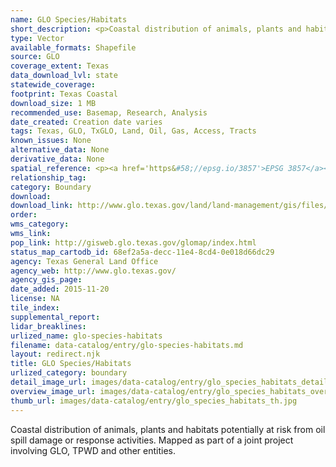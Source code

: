 ```yaml
---
name: GLO Species/Habitats
short_description: <p>Coastal distribution of animals, plants and habitats potentially at risk from oil spill damage or response activities.</p>
type: Vector
available_formats: Shapefile
source: GLO
coverage_extent: Texas
data_download_lvl: state
statewide_coverage: 
footprint: Texas Coastal
download_size: 1 MB
recommended_use: Basemap, Research, Analysis
date_created: Creation date varies
tags: Texas, GLO, TxGLO, Land, Oil, Gas, Access, Tracts
known_issues: None
alternative_data: None
derivative_data: None
spatial_reference: <p><a href='https&#58;//epsg.io/3857'>EPSG 3857</a></p>
relationship_tag: 
category: Boundary
download: 
download_link: http://www.glo.texas.gov/land/land-management/gis/files/species.zip
order: 
wms_category: 
wms_link: 
pop_link: http://gisweb.glo.texas.gov/glomap/index.html
status_map_cartodb_id: 68ef2a5a-decc-11e4-8cd4-0e018d66dc29
agency: Texas General Land Office
agency_web: http://www.glo.texas.gov/
agency_gis_page: 
date_added: 2015-11-20
license: NA
tile_index: 
supplemental_report: 
lidar_breaklines: 
urlized_name: glo-species-habitats
filename: data-catalog/entry/glo-species-habitats.md
layout: redirect.njk
title: GLO Species/Habitats
urlized_category: boundary
detail_image_url: images/data-catalog/entry/glo_species_habitats_detail.jpg
overview_image_url: images/data-catalog/entry/glo_species_habitats_overview.jpg
thumb_url: images/data-catalog/entry/glo_species_habitats_th.jpg
---
```


Coastal distribution of animals, plants and habitats potentially at risk from oil spill damage or response activities. Mapped as part of a joint project involving GLO, TPWD and other entities.



